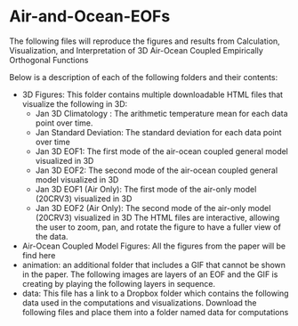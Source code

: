 # Air-and-Ocean-EOFs

The following files will reproduce the figures and results from Calculation, Visualization, and Interpretation of 3D Air-Ocean Coupled Empirically Orthogonal Functions

Below is a description of each of the following folders and their contents:

- 3D Figures: This folder contains multiple downloadable HTML files that visualize the following in 3D:
  - Jan 3D Climatology : The arithmetic temperature mean for each data point over time.
  - Jan Standard Deviation: The standard deviation for each data point over time
  - Jan 3D EOF1: The first mode of the air-ocean coupled general model visualized in 3D
  - Jan 3D EOF2: The second mode of the air-ocean coupled general model visualized in 3D
  - Jan 3D EOF1 (Air Only): The first mode of the air-only model (20CRV3) visualized in 3D
  - Jan 3D EOF2 (Air Only): The second mode of the air-only model (20CRV3) visualized in 3D
 The HTML files are interactive, allowing the user to zoom, pan, and rotate the figure to have a fuller view of the data.
- Air-Ocean Coupled Model Figures: All the figures from the paper will be find here
- animation: an additional folder that includes a GIF that cannot be shown in the paper. The following images are layers of an EOF and the GIF is creating by playing the following layers in sequence.
- data: This file has a link to a Dropbox folder which contains the following data used in the computations and visualizations. Download the following files and place them into a folder named data for computations
